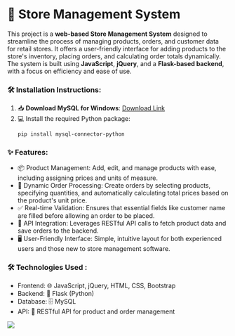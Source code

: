 # 🏬 Store Management System

This project is a **web-based Store Management System** designed to streamline the process of managing products, orders, and customer data for retail stores. It offers a user-friendly interface for adding products to the store's inventory, placing orders, and calculating order totals dynamically. The system is built using **JavaScript**, **jQuery**, and a **Flask-based backend**, with a focus on efficiency and ease of use.

### 🛠️ Installation Instructions:

1. 📥 **Download MySQL for Windows**: [Download Link](https://dev.mysql.com/downloads/installer/)
2. 💻 Install the required Python package:
   ```bash
   pip install mysql-connector-python


### ✨ Features:

- 📦 Product Management: Add, edit, and manage products with ease, including assigning prices and units of measure.
- 🛒 Dynamic Order Processing: Create orders by selecting products, specifying quantities, and automatically calculating total prices based on the product's unit price.
- ✅ Real-time Validation: Ensures that essential fields like customer name are filled before allowing an order to be placed.
- 🔗 API Integration: Leverages RESTful API calls to fetch product data and save orders to the backend.
- 🖥️ User-Friendly Interface: Simple, intuitive layout for both experienced users and those new to store management software.

### 🛠️ Technologies Used :
- Frontend: 🌐 JavaScript, jQuery, HTML, CSS, Bootstrap
- Backend: 🐍 Flask (Python)
- Database: 🗄️ MySQL
- API: 🔌 RESTful API for product and order management

![](homepage.png)




